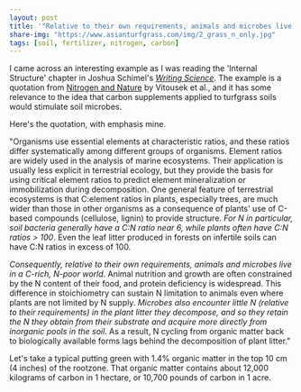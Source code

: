 ```yaml
---
layout: post
title: '"Relative to their own requirements, animals and microbes live in a carbon-rich, nitrogen-poor world"'
share-img: "https://www.asianturfgrass.com/img/2_grass_n_only.jpg"
tags: [soil, fertilizer, nitrogen, carbon]
---
```


I came across an interesting example as I was reading the 'Internal Structure' chapter in Joshua Schimel's [*Writing Science*](http://a.co/7b6ws0T). The example is a quotation from [Nitrogen and Nature](http://dx.doi.org/10.1579/0044-7447-31.2.97) by Vitousek et al., and it has some relevance to the idea that carbon supplements applied to turfgrass soils would stimulate soil microbes. 

Here's the quotation, with emphasis mine.

"Organisms use essential elements at characteristic ratios, and these ratios differ systematically among different groups of organisms. Element ratios are widely used in the analysis of marine ecosystems. Their application is usually less explicit in terrestrial ecology, but they provide the basis for using critical element ratios to predict element mineralization or immobilization during decomposition. One general feature of terrestrial ecosystems is that C:element ratios in plants, especially trees, are much wider than those in other organisms as a consequence of plants' use of C-based compounds (cellulose, lignin) to provide structure. *For N in particular, soil bacteria generally have a C:N ratio near 6, while plants often have C:N ratios > 100*. Even the leaf litter produced in forests on infertile soils can have C:N ratios in excess of 100.

*Consequently, relative to their own requirements, animals and microbes live in a C-rich, N-poor world*. Animal nutrition and growth are often constrained by the N content of their food, and protein deficiency is widespread. This difference in stoichiometry can sustain N limitation to animals even where plants are not limited by N supply. *Microbes also encounter little N (relative to their requirements) in the plant litter they decompose, and so they retain the N they obtain from their substrate and acquire more directly from inorganic pools in the soil*. As a result, N cycling from organic matter back to biologically available forms lags behind the decomposition of plant litter."

Let's take a typical putting green with 1.4% organic matter in the top 10 cm (4 inches) of the rootzone. That organic matter contains about 12,000 kilograms of carbon in 1 hectare, or 10,700 pounds of carbon in 1 acre. 
